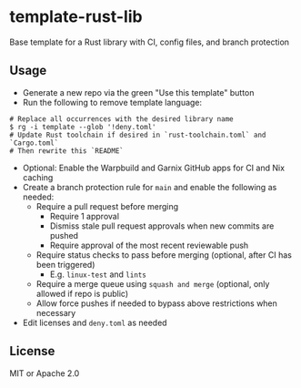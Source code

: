 # template-rust-lib

Base template for a Rust library with CI, config files, and branch protection

## Usage
- Generate a new repo via the green "Use this template" button
- Run the following to remove template language:
```
# Replace all occurrences with the desired library name
$ rg -i template --glob '!deny.toml'
# Update Rust toolchain if desired in `rust-toolchain.toml` and `Cargo.toml`
# Then rewrite this `README`
```
- Optional: Enable the Warpbuild and Garnix GitHub apps for CI and Nix caching
- Create a branch protection rule for `main` and enable the following as needed:
  - Require a pull request before merging
    - Require 1 approval
    - Dismiss stale pull request approvals when new commits are pushed
    - Require approval of the most recent reviewable push
  - Require status checks to pass before merging (optional, after CI has been triggered)
    - E.g. `linux-test` and `lints`
  - Require a merge queue using `squash and merge` (optional, only allowed if repo is public)
  - Allow force pushes if needed to bypass above restrictions when necessary
- Edit licenses and `deny.toml` as needed

## License

MIT or Apache 2.0
